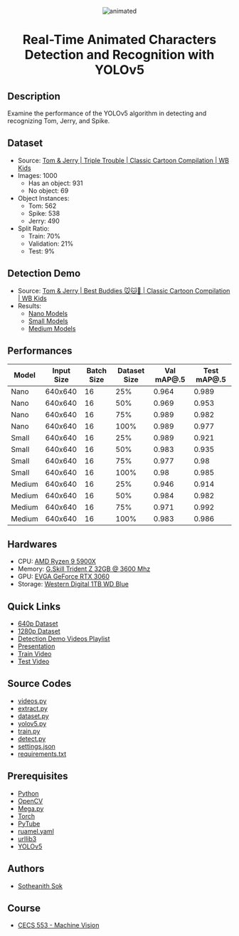 <p align="center">
  <img src="Presentation/demo.gif" alt="animated" />
</p>

<h1 align="center"> Real-Time Animated Characters Detection and Recognition with YOLOv5</h1>

## Description
Examine the performance of the YOLOv5 algorithm in detecting and recognizing Tom, Jerry, and Spike.

## Dataset
 - Source: [Tom & Jerry | Triple Trouble | Classic Cartoon Compilation | WB Kids](https://youtu.be/rilFfbm7j8k)
 - Images: 1000
   - Has an object: 931
   - No object: 69
 - Object Instances:
   - Tom: 562
   - Spike: 538
   - Jerry: 490
 - Split Ratio:
   - Train: 70%
   - Validation: 21%
   - Test: 9%   

## Detection Demo
 -  Source: [Tom & Jerry | Best Buddies 🐭🐱🐶 | Classic Cartoon Compilation | WB Kids](https://youtu.be/cqyziA30whE)
 -  Results: 
    - [Nano Models]([https://drive.google.com/file/d/15pBeLGxjKFzAhazj6JQTsIEuq2SqfcPQ/view?usp=sharing](https://mega.nz/file/Li5HXTba#7_Fi9IEGk0NVrF-QdCIh7FXhGh_-8vJSIV_qmBouBdg))  
    - [Small Models]([https://drive.google.com/file/d/11vbOvt5os2u_owNhVP4lZStvVSJT8ruX/view?usp=sharing](https://mega.nz/file/HqZVBZBA#ajHw8FsTsSeallv9O6upVg1V_44G6S5abCqPBPep4L8))
    - [Medium Models]([https://drive.google.com/file/d/1F5_4IH86O3pQ7JtOlhiX3UkdB5q7R2F_/view?usp=sharing](https://mega.nz/file/6uRRDSyB#aplsy1n9Nb2NH7-Jx6wz9AnIAWMFb_iaUe5b1qIqmKY))

## Performances
| Model  	| Input Size 	| Batch Size 	| Dataset Size 	| Val mAP@.5 	| Test mAP@.5 	|
|--------	|------------	|------------	|--------------	|------------	|-------------	|
| Nano   	| 640x640    	| 16         	| 25%          	| 0.964      	| 0.989       	|
| Nano   	| 640x640    	| 16         	| 50%          	| 0.969      	| 0.953       	|
| Nano   	| 640x640    	| 16         	| 75%          	| 0.989      	| 0.982       	|
| Nano   	| 640x640    	| 16         	| 100%         	| 0.989      	| 0.977       	|
| Small  	| 640x640    	| 16         	| 25%          	| 0.989      	| 0.921       	|
| Small  	| 640x640    	| 16         	| 50%          	| 0.983      	| 0.935       	|
| Small  	| 640x640    	| 16         	| 75%          	| 0.977      	| 0.98        	|
| Small  	| 640x640    	| 16         	| 100%         	| 0.98       	| 0.985       	|
| Medium 	| 640x640    	| 16         	| 25%          	| 0.946      	| 0.914       	|
| Medium 	| 640x640    	| 16         	| 50%          	| 0.984      	| 0.982       	|
| Medium 	| 640x640    	| 16         	| 75%          	| 0.971      	| 0.992       	|
| Medium 	| 640x640    	| 16         	| 100%         	| 0.983      	| 0.986       	|

## Hardwares
 - CPU: [AMD Ryzen 9 5900X](https://www.amd.com/en/products/cpu/amd-ryzen-9-5900x)
 - Memory: [G.Skill Trident Z 32GB @ 3600 Mhz](https://www.amazon.com/G-Skill-TridentZ-288-Pin-3600MHz-F4-3600C17D-16GTZR/dp/B01N4V82FW)
 - GPU: [EVGA GeForce RTX 3060](https://www.evga.com/products/product.aspx?pn=12G-P5-3657-KR)
 - Storage: [Western Digital 1TB WD Blue](https://www.westerndigital.com/products/internal-drives/wd-blue-desktop-sata-hdd#WD10EZEX)

## Quick Links
 - [640p Dataset](https://mega.nz/file/z3YCWBYC#n6Klmpr3XB6ula_WOSriem5W0gnNgEZk3tZBVm5wDQ8)
 - [1280p Dataset](https://mega.nz/file/uyAwFZaK#9lZAk6_Pn0W9yB40KlfZx7e5WjYgTjdzIVogt6qv1jA)
 - [Detection Demo Videos Playlist](https://drive.google.com/drive/folders/1lrzEbeN1YUsLuAcWPxh-CivSbFcn73Ns?usp=sharing)
 - [Presentation](https://github.com/sotheanith/Real-Time-Animated-Characters-Detection-and-Recognition-with-YOLOv5/blob/main/Presentation/Presentation.pdf)
 - [Train Video](https://youtu.be/rilFfbm7j8k)
 - [Test Video](https://youtu.be/cqyziA30whE)

## Source Codes
 - [videos.py](https://github.com/sotheanith/Real-Time-Animated-Characters-Detection-and-Recognition-with-YOLOv5/blob/main/videos.py)
 - [extract.py](https://github.com/sotheanith/Real-Time-Animated-Characters-Detection-and-Recognition-with-YOLOv5/blob/main/extract.py)
 - [dataset.py](https://github.com/sotheanith/Real-Time-Animated-Characters-Detection-and-Recognition-with-YOLOv5/blob/main/datasets.py)
 - [yolov5.py](https://github.com/sotheanith/Real-Time-Animated-Characters-Detection-and-Recognition-with-YOLOv5/blob/main/yolov5.py)
 - [train.py](https://github.com/sotheanith/Real-Time-Animated-Characters-Detection-and-Recognition-with-YOLOv5/blob/main/train.py)
 - [detect.py](https://github.com/sotheanith/Real-Time-Animated-Characters-Detection-and-Recognition-with-YOLOv5/blob/main/detect.py)
 - [settings.json](https://github.com/sotheanith/Real-Time-Animated-Characters-Detection-and-Recognition-with-YOLOv5/blob/main/settings.json)
 - [requirements.txt](https://github.com/sotheanith/Real-Time-Animated-Characters-Detection-and-Recognition-with-YOLOv5/blob/main/requirements.txt)

## Prerequisites
 - [Python](https://www.python.org/)
 - [OpenCV](https://pypi.org/project/opencv-python/)
 - [Mega.py](https://pypi.org/project/mega.py/)
 - [Torch](https://pypi.org/project/torch/)
 - [PyTube](https://pypi.org/project/pytube/)
 - [ruamel.yaml](https://pypi.org/project/ruamel.yaml/)
 - [urllib3](https://pypi.org/project/urllib3/)
 - [YOLOv5](https://github.com/ultralytics/yolov5)

## Authors
 - [Sotheanith Sok](https://github.com/sotheanith-sok)

## Course
 - [CECS 553 - Machine Vision](http://catalog.csulb.edu/preview_course_nopop.php?catoid=5&coid=40043)
